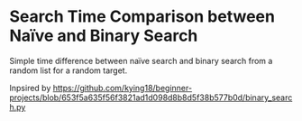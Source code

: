 # Search Time Comparison between Naïve and Binary Search
Simple time difference between naïve search and binary search from a random list for a random target.

Inpsired by https://github.com/kying18/beginner-projects/blob/653f5a635f56f3821ad1d098d8b8d5f38b577b0d/binary_search.py
